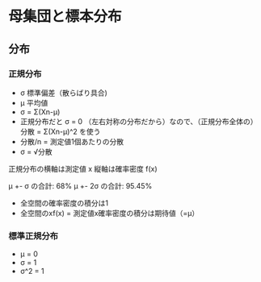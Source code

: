 # 母集団と標本分布  
## 分布
### 正規分布  
- σ 標準偏差（散らばり具合)
- μ 平均値  
- σ = Σ(Xn-μ)
- 正規分布だと σ = 0 （左右対称の分布だから）なので、（正規分布全体の）分散 = Σ(Xn-μ)^2 を使う
- 分散/n = 測定値1個あたりの分散  
- σ = √分散
  
正規分布の横軸は測定値 x 縦軸は確率密度 f(x)

μ +- σ の合計: 68%
μ +- 2σ の合計: 95.45%  
  
- 全空間の確率密度の積分は1
- 全空間のxf(x) = 測定値x確率密度の積分は期待値（=μ）
  
### 標準正規分布
- μ = 0
- σ = 1
- σ^2 = 1
  
